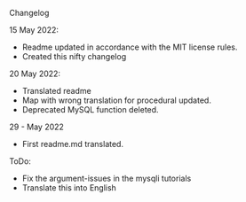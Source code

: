 Changelog

15 May 2022:

- Readme updated in accordance with the MIT license rules.
- Created this nifty changelog

20 May 2022: 
- Translated readme
- Map with wrong translation for procedural updated.
- Deprecated MySQL function deleted.

29 - May 2022
- First readme.md translated.


ToDo:

- Fix the argument-issues in the mysqli tutorials
- Translate this into English 
